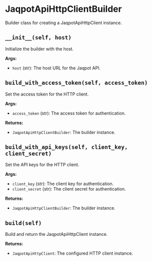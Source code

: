 # JaqpotApiHttpClientBuilder

Builder class for creating a JaqpotApiHttpClient instance.

## `__init__(self, host)`

Initialize the builder with the host.

**Args:**
- `host` (str): The host URL for the Jaqpot API.

## `build_with_access_token(self, access_token)`

Set the access token for the HTTP client.

**Args:**
- `access_token` (str): The access token for authentication.

**Returns:**
- `JaqpotApiHttpClientBuilder`: The builder instance.

## `build_with_api_keys(self, client_key, client_secret)`

Set the API keys for the HTTP client.

**Args:**
- `client_key` (str): The client key for authentication.
- `client_secret` (str): The client secret for authentication.

**Returns:**
- `JaqpotApiHttpClientBuilder`: The builder instance.

## `build(self)`

Build and return the JaqpotApiHttpClient instance.

**Returns:**
- `JaqpotApiHttpClient`: The configured HTTP client instance.